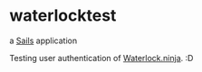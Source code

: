 # waterlocktest

a [Sails](http://sailsjs.org) application

Testing user authentication of [Waterlock.ninja](http://waterlock.ninja). :D
